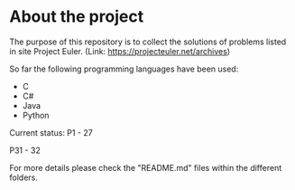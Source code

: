 # About the project
The purpose of this repository is to collect the solutions of problems listed in site Project Euler. (Link: https://projecteuler.net/archives)

So far the following programming languages have been used:
- C
- C#
- Java
- Python

Current status:
P1 - 27

P31 - 32


For more details please check the "README.md" files within the different folders.